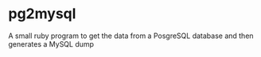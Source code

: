 pg2mysql
========

A small ruby program to get the data from a PosgreSQL database and then generates a MySQL dump
